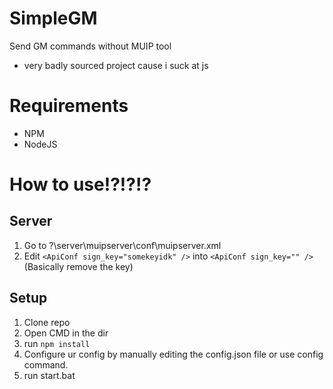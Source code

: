 # SimpleGM
Send GM commands without MUIP tool
- very badly sourced project cause i suck at js

# Requirements
- NPM
- NodeJS

# How to use!?!?!?

## Server
1. Go to ?\server\muipserver\conf\muipserver.xml
2. Edit `<ApiConf sign_key="somekeyidk" />` into `<ApiConf sign_key="" />` (Basically remove the key)

## Setup
1. Clone repo
2. Open CMD in the dir
3. run `npm install`
4. Configure ur config by manually editing the config.json file or use config command.
5. run start.bat
